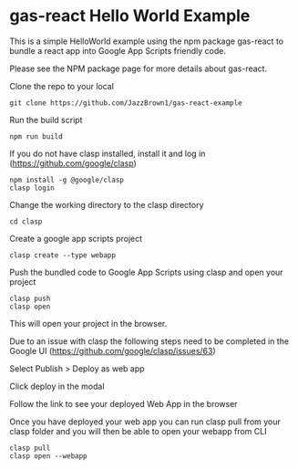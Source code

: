 # gas-react Hello World Example

This is a simple HelloWorld example using the npm package gas-react to bundle a react app into Google App Scripts friendly code.

Please see the NPM package page for more details about gas-react.


Clone the repo to your local
~~~
git clone https://github.com/JazzBrown1/gas-react-example
~~~

Run the build script
~~~
npm run build
~~~

If you do not have clasp installed, install it and log in (https://github.com/google/clasp)
~~~
npm install -g @google/clasp
clasp login
~~~

Change the working directory to the clasp directory
~~~
cd clasp
~~~

Create a google app scripts project
~~~
clasp create --type webapp
~~~

Push the bundled code to Google App Scripts using clasp and open your project
~~~
clasp push
clasp open
~~~

This will open your project in the browser.

Due to an issue with clasp the following steps need to be completed in the Google UI (https://github.com/google/clasp/issues/63)

Select Publish > Deploy as web app

Click deploy in the modal

Follow the link to see your deployed Web App in the browser

Once you have deployed your web app you can run clasp pull from your clasp folder and you will then be able to open your webapp from CLI

~~~
clasp pull
clasp open --webapp
~~~